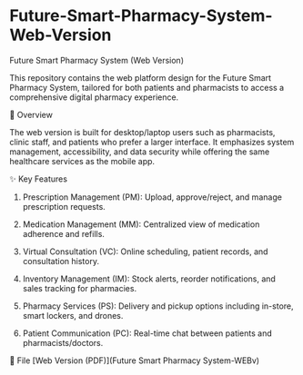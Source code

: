 # Future-Smart-Pharmacy-System-Web-Version

Future Smart Pharmacy System (Web Version)

This repository contains the web platform design for the Future Smart Pharmacy System, tailored for both patients and pharmacists to access a comprehensive digital pharmacy experience.

📖 Overview

The web version is built for desktop/laptop users such as pharmacists, clinic staff, and patients who prefer a larger interface. It emphasizes system management, accessibility, and data security while offering the same healthcare services as the mobile app.

✨ Key Features

1. Prescription Management (PM): Upload, approve/reject, and manage prescription requests.

2. Medication Management (MM): Centralized view of medication adherence and refills.

3. Virtual Consultation (VC): Online scheduling, patient records, and consultation history.

4. Inventory Management (IM): Stock alerts, reorder notifications, and sales tracking for pharmacies.

5. Pharmacy Services (PS): Delivery and pickup options including in-store, smart lockers, and drones.

6. Patient Communication (PC): Real-time chat between patients and pharmacists/doctors.

📂 File
[Web Version (PDF)](Future Smart Pharmacy System-WEBv)
